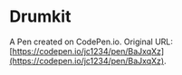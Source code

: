 # Drumkit 

A Pen created on CodePen.io. Original URL: [https://codepen.io/jc1234/pen/BaJxqXz](https://codepen.io/jc1234/pen/BaJxqXz).

